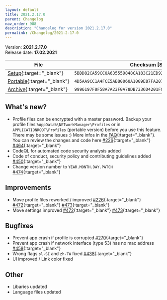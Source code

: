```yaml
---
layout: default
title: 2021.2.17.0
parent: Changelog
nav_order: 988
description: "Changelog for version 2021.2.17.0"
permalink: /Changelog/2021-2-17-0
---
```


Version: **2021.2.17.0** <br />
Release date: **17.02.2021**

| File                                                                                                                                                | Checksum [SHA256]                                                  |
| --------------------------------------------------------------------------------------------------------------------------------------------------- | ------------------------------------------------------------------ |
| [Setup](https://github.com/BornToBeRoot/NETworkManager/releases/download/2021.2.17.0/NETworkManager_2021.2.17.0_Setup.exe){:target="\_blank"}       | `5BDD82CA59CC0A635559848CA183C21ED92D4D0C143625F1B367946F033E2A79` |
| [Portable](https://github.com/BornToBeRoot/NETworkManager/releases/download/2021.2.17.0/NETworkManager_2021.2.17.0_Portable.zip){:target="\_blank"} | `4D5AA9CC1A4FCE5AB80060A1009E87FA207D642B7E25A63A4DA38F9F6FD43472` |
| [Archive](https://github.com/BornToBeRoot/NETworkManager/releases/download/2021.2.17.0/NETworkManager_2021.2.17.0_Archive.zip){:target="\_blank"}   | `9996197F0F58A7A23F0A78DB7336D4201F98F1C6E8CCD7D02BF97095C5A6DDA8` |

## What's new?

- Profile files can be encrypted with a master password. Backup your profile files `%AppData%\NETworkManager\Profiles` or in `APPLICATIONROOT\Profiles` (portable version) before you use this feature. There may be some issues :) More infos in the [FAQ](https://borntoberoot.net/NETworkManager/FAQ){:target="\_blank"}. You can review the changes and code here [#226](https://github.com/BornToBeRoot/NETworkManager/issues/226){:target="\_blank"} [#464](https://github.com/BornToBeRoot/NETworkManager/pull/464){:target="\_blank"}
- CodeQL for automated code security analysis added
- Code of conduct, security policy and contributing guidelines added [#450](https://github.com/BornToBeRoot/NETworkManager/issues/450){:target="\_blank"}
- Change version number to `YEAR.MONTH.DAY.PATCH` [#474](https://github.com/BornToBeRoot/NETworkManager/issues/474){:target="\_blank"}

## Improvements

- Move profile files reworked / improved [#226](https://github.com/BornToBeRoot/NETworkManager/issues/226){:target="\_blank"} [#472](https://github.com/BornToBeRoot/NETworkManager/issues/472){:target="\_blank"} [#473](https://github.com/BornToBeRoot/NETworkManager/issues/473){:target="\_blank"}
- Move settings improved [#472](https://github.com/BornToBeRoot/NETworkManager/issues/472){:target="\_blank"} [#473](https://github.com/BornToBeRoot/NETworkManager/issues/473){:target="\_blank"}

## Bugfixes

- Prevent app crash if profile is corrupted [#270](https://github.com/BornToBeRoot/NETworkManager/issues/270){:target="\_blank"}
- Prevent app crash if network interface (type 53) has no mac address [#458](https://github.com/BornToBeRoot/NETworkManager/issues/458){:target="\_blank"}
- Wrong flags `sl-SI` and `zh-TW` fixed [#438](https://github.com/BornToBeRoot/NETworkManager/issues/438){:target="\_blank"}
- UI improved / Link color fixed

## Other

- Libaries updated
- Language files updated
